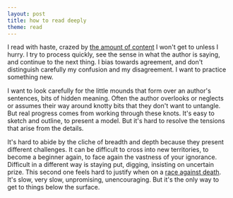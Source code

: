 ```yaml
---
layout: post
title: how to read deeply
theme: read
---
```


I read with haste, crazed by [the amount of content](/2023/01/28/choose-your-next-book.html) I won't get to unless I hurry.
I try to process quickly, see the sense in what the author is saying, and continue to the next thing.
I bias towards agreement, and don't distinguish carefully my confusion and my disagreement.
I want to practice something new.

I want to look carefully for the little mounds that form over an author's sentences, bits of hidden meaning.
Often the author overlooks or neglects or assumes their way around knotty bits that they don't want to untangle.
But real progress comes from working through these knots.
It's easy to sketch and outline, to present a model.
But it's hard to resolve the tensions that arise from the details.

It's hard to abide by the cliche of breadth and depth because they present different challenges.
It can be difficult to cross into new territories, to become a beginner again, to face again the vastness of your ignorance.
Difficult in a different way is staying put, digging, insisting on uncertain prize.
This second one feels hard to justify when on a [race against death](/2023/01/28/prepare-for-death.html).
It's slow, very slow, unpromising, unencouraging.
But it's the only way to get to things below the surface.